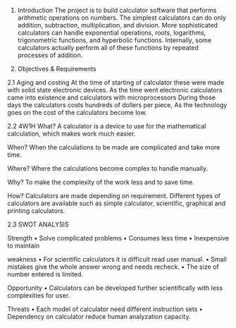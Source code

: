 1. Introduction
The project is to build calculator software that performs arithmetic operations on numbers. The simplest calculators can do only addition, subtraction, multiplication, and division. More sophisticated calculators can handle exponential operations, roots, logarithms, trigonometric functions, and hyperbolic functions. Internally, some calculators actually perform all of these functions by repeated processes of addition.

2. Objectives & Requirements

2.1 Aging and costing 
At the time of starting of calculator these were made with solid state electronic devices.
As the time went electronic calculators came into existence and calculators with microprocessors
During those days the calculators costs hundreds of dollers per piece, As the technology goes on the cost of the calculators become low.

 2.2 4W1H
What?
A calculator is a device to use for the mathematical calculation, which makes work much easier.

When?
When the calculations to be made are complicated and take more time.

Where?
Where the calculations become complex to handle manually.

Why?
To make the complexity of the work less and to save time.

How?
Calculators are made depending on requirement. Different types of calculators are available such as simple calculator, scientific, graphical and printing calculators.


2.3 SWOT ANALYSIS

Strength 
•	Solve complicated problems
•	Consumes less time
•	Inexpensive to maintain  

weakness
•	For scientific calculators it is difficult read user manual.
•	Small mistakes give the whole answer wrong and needs recheck.
•	The size of number entered is limited.

Opportunity 
•	Calculators can be developed further scientifically with less complexities for user.

 Threats 
•	Each model of calculator need different instruction sets
•	Dependency on calculator  reduce human analyzation capacity.


